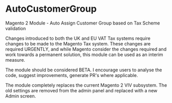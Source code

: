 # AutoCustomerGroup
Magento 2 Module - Auto Assign Customer Group based on Tax Scheme validation

Changes introduced to both the UK and EU VAT Tax systems require changes to be made to the Magento Tax system. These changes are required URGENTLY, and while Magento consider the changes required and work towards a permanent solution, this module can be used as an interim measure.

The module should be considered BETA. I encourage users to analyse the code, suggest improvements, generate PR's where applicable.

The module completely replaces the current Magento 2 VIV subsystem. The old settings are removed from the admin panel and replaced with a new Admin screen.


